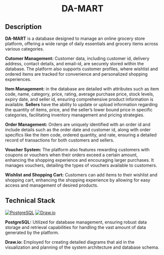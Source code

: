 <div align="center">

# DA-MART</div>

## Description 

**DA-MART** is a database designed to manage an online grocery store platform, offering a wide range of daily essentials and grocery items across various categories.

**Cutomer Management:** Customer data, including customer id, delivery address, contact details, and email-id, are securely stored within the database. The platform also supports customer profiles, where wishlist and ordered items are tracked for convenience and personalized shopping experiences.

**Item Management:** in the database are detailed with attributes such as item code, name, category, price, rating, average purchase price, stock levels, expiry date, and seller id, ensuring comprehensive product information is available. **Sellers** have the ability to update or upload information regarding the quantity of items, price, and the seller’s lower bound price in specific categories, facilitating inventory management and pricing strategies.

**Order Management:** Orders are uniquely identified with an order id and include details such as the order date and customer id, along with order specifics like the item code, ordered quantity, and rate, ensuring a detailed record of transactions for both customers and sellers.

**Voucher System:** The platform also features  rewarding customers with coupons or vouchers when their orders exceed a certain amount, enhancing the shopping experience and encouraging larger purchases. It manages vouchers, detailing the types of vouchers available to customers.

**Wishlist and Shopping Cart:** Customers can add items to their wishlist and shopping cart, enhancing the shopping experience by allowing for easy access and management of desired products.


## Technical Stack 

[![PostgreSQL](https://img.shields.io/badge/PostgreSQL-4169E1.svg?style=for-the-badge&logo=PostgreSQL&logoColor=white)](#)
[![Draw.io](https://img.shields.io/badge/diagrams.net-F08705.svg?style=for-the-badge&logo=diagramsdotnet&logoColor=white)](#)

**PostgreSQL:** Utilized for database management, ensuring robust data storage and retrieval capabilities for handling the vast amount of data generated by the platform.

**Draw.io:** Employed for creating detailed diagrams that aid in the visualization and planning of the system architecture and database schema.


